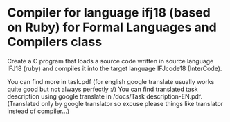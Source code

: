 # Compiler for language ifj18 (based on Ruby) for	Formal Languages and Compilers class
Create a C program that loads a source code written in source language IFJ18 (ruby)
and compiles it into the target language IFJcode18 (InterCode).

You can find more in task.pdf (for english google translate usually works quite good but not always perfectly :/)
You can find translated task description using google translate in /docs/Task description-EN.pdf. 
(Translated only by google translator so excuse please things like translator instead of compiler...)


